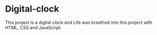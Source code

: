 # Digital-clock
 This project is a digital clock and Life was breathed into this project with  HTML, CSS and JavaScript.
